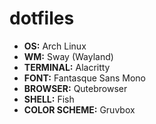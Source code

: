 # dotfiles

-   **OS:** Arch Linux
-   **WM:** Sway (Wayland)
-   **TERMINAL:** Alacritty
-   **FONT:** Fantasque Sans Mono
-   **BROWSER:** Qutebrowser
-   **SHELL:** Fish
-   **COLOR SCHEME:** Gruvbox
